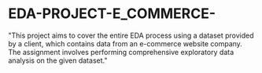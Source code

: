 # EDA-PROJECT-E_COMMERCE-
"This project aims to cover the entire EDA process using a dataset provided by a client, which contains data from an e-commerce website company. The assignment involves performing comprehensive exploratory data analysis on the given dataset."
